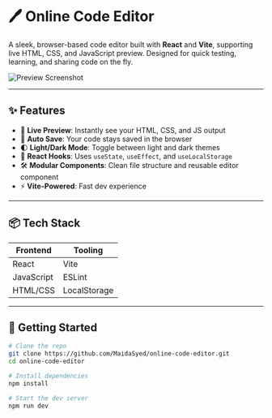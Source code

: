 # 🖊️ Online Code Editor

A sleek, browser-based code editor built with **React** and **Vite**, supporting live HTML, CSS, and JavaScript preview. Designed for quick testing, learning, and sharing code on the fly.

![Preview Screenshot](![image](https://github.com/user-attachments/assets/20f3dae6-9f90-496b-bff7-1980e8fc1d77))

---

## ✨ Features

- 🔄 **Live Preview**: Instantly see your HTML, CSS, and JS output
- 💾 **Auto Save**: Your code stays saved in the browser
- 🌓 **Light/Dark Mode**: Toggle between light and dark themes
- 🧠 **React Hooks**: Uses `useState`, `useEffect`, and `useLocalStorage`
- 🛠️ **Modular Components**: Clean file structure and reusable editor component
- ⚡ **Vite-Powered**: Fast dev experience

---

## 📦 Tech Stack

| Frontend   | Tooling     |
|------------|-------------|
| React      | Vite        |
| JavaScript | ESLint      |
| HTML/CSS   | LocalStorage |

---

## 🚀 Getting Started

```bash
# Clone the repo
git clone https://github.com/MaidaSyed/online-code-editor.git
cd online-code-editor

# Install dependencies
npm install

# Start the dev server
npm run dev

